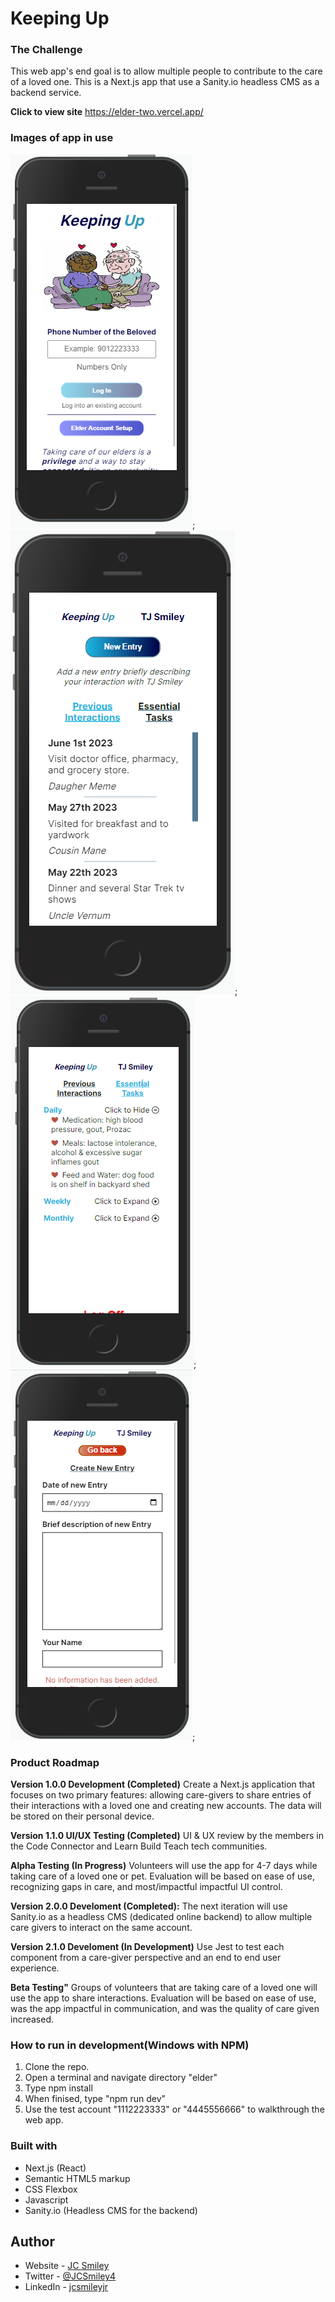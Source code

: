 # Keeping Up

### The Challenge
This web app's end goal is to allow multiple people to contribute to the care of a loved one. This is a Next.js app that use a Sanity.io headless CMS as a backend service. 

**Click to view site** https://elder-two.vercel.app/

### Images of app in use
![Image of UI Log in Page](/src/app/README-images/log-in.PNG);
![Image of UI's primary content page care givers entries section](/src/app/README-images/entries.PNG);
![Image of UI's primary content page essential task section](/src/app/README-images/essential-tasks-2.PNG);
![Image of UI's create entry page](/src/app/README-images/create-entry.PNG);

### Product Roadmap

**Version 1.0.0 Development (Completed)** Create a Next.js application that focuses on two primary features: allowing care-givers to share entries of their interactions with a loved one and creating new accounts. The data will be stored on their personal device. 

**Version 1.1.0 UI/UX Testing (Completed)** UI & UX review by the members in the Code Connector and Learn Build Teach tech communities. 

**Alpha Testing (In Progress)** Volunteers will use the app for 4-7 days while taking care of a loved one or pet. Evaluation will be based on ease of use, recognizing gaps in care, and most/impactful impactful UI control. 

**Version 2.0.0 Develoment (Completed):** The next iteration will use Sanity.io as a headless CMS (dedicated online backend) to allow multiple care givers to interact on the same account. 

**Version 2.1.0 Develoment (In Development)** Use Jest to test each component from a care-giver perspective and an end to end user experience. 

**Beta Testing"** Groups of volunteers that are taking care of a loved one will use the app to share interactions. Evaluation will be based on ease of use, was the app impactful in communication, and was the quality of care given increased. 

### How to run in development(Windows with NPM)
1. Clone the repo.
2. Open a terminal and navigate directory "elder"
3. Type npm install
4. When finised, type "npm run dev"
5. Use the test account "1112223333" or "4445556666" to walkthrough the web app.


### Built with
- Next.js (React)
- Semantic HTML5 markup
- CSS Flexbox
- Javascript 
- Sanity.io (Headless CMS for the backend)

## Author
- Website - [JC Smiley](https://www.jcsmileyjr.com)
- Twitter - [@JCSmiley4](https://twitter.com/JCSmiley4)
- LinkedIn - [jcsmileyjr](https://www.linkedin.com/in/jcsmileyjr/)
